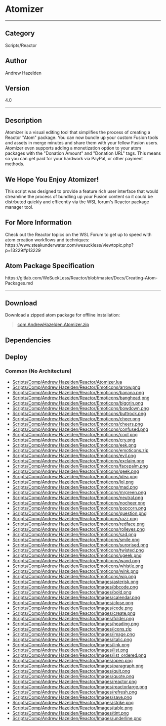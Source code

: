# Atomizer
___

## Category
Scripts/Reactor

## Author
Andrew Hazelden

## Version
4.0

___

## Description
<p>Atomizer is a visual editing tool that simplifies the process of creating a Reactor "Atom" package. You can now bundle up your custom Fusion tools and assets in merge minutes and share them with your fellow Fusion users. Atomizer even supports adding a monetization option to your atom packages with the "Donation Amount" and "Donation URL" tags. This means so you can get paid for your hardwork via PayPal, or other payment methods.</p>

<h2>We Hope You Enjoy Atomizer!</h2>

<p>This script was designed to provide a feature rich user interface that would streamline the process of bundling up your Fusion content so it could be distrbuted quickly and efficently via the WSL forum's Reactor package manager tool.</p>

<h2>For More Information</h2>
<p>Check out the Reactor topics on the WSL Forum to get up to speed with atom creation workflows and techniques:<br>
https://www.steakunderwater.com/wesuckless/viewtopic.php?p=13229#p13229</p>

<h2>Atom Package Specification</h2>
<p>https://gitlab.com/WeSuckLess/Reactor/blob/master/Docs/Creating-Atom-Packages.md</p>

___

## Download

Download a zipped atom package for offline installation:
> [com.AndrewHazelden.Atomizer.zip](https://gitlab.com/WeSuckLess/Reactor/-/archive/master/Reactor-master.zip?path=Atoms/com.AndrewHazelden.Atomizer)  

## Dependencies

## Deploy

### Common (No Architecture)

<ul>
<li><a href="https://gitlab.com/WeSuckLess/Reactor/-/blob/master/Atoms/com.AndrewHazelden.Atomizer/Scripts/Comp/Andrew Hazelden/Reactor/Atomizer.lua?ref_type=heads">Scripts/Comp/Andrew Hazelden/Reactor/Atomizer.lua</a></li>
<li><a href="https://gitlab.com/WeSuckLess/Reactor/-/blob/master/Atoms/com.AndrewHazelden.Atomizer/Scripts/Comp/Andrew Hazelden/Reactor/Emoticons/arrow.png?ref_type=heads">Scripts/Comp/Andrew Hazelden/Reactor/Emoticons/arrow.png</a></li>
<li><a href="https://gitlab.com/WeSuckLess/Reactor/-/blob/master/Atoms/com.AndrewHazelden.Atomizer/Scripts/Comp/Andrew Hazelden/Reactor/Emoticons/banana.png?ref_type=heads">Scripts/Comp/Andrew Hazelden/Reactor/Emoticons/banana.png</a></li>
<li><a href="https://gitlab.com/WeSuckLess/Reactor/-/blob/master/Atoms/com.AndrewHazelden.Atomizer/Scripts/Comp/Andrew Hazelden/Reactor/Emoticons/banghead.png?ref_type=heads">Scripts/Comp/Andrew Hazelden/Reactor/Emoticons/banghead.png</a></li>
<li><a href="https://gitlab.com/WeSuckLess/Reactor/-/blob/master/Atoms/com.AndrewHazelden.Atomizer/Scripts/Comp/Andrew Hazelden/Reactor/Emoticons/biggrin.png?ref_type=heads">Scripts/Comp/Andrew Hazelden/Reactor/Emoticons/biggrin.png</a></li>
<li><a href="https://gitlab.com/WeSuckLess/Reactor/-/blob/master/Atoms/com.AndrewHazelden.Atomizer/Scripts/Comp/Andrew Hazelden/Reactor/Emoticons/bowdown.png?ref_type=heads">Scripts/Comp/Andrew Hazelden/Reactor/Emoticons/bowdown.png</a></li>
<li><a href="https://gitlab.com/WeSuckLess/Reactor/-/blob/master/Atoms/com.AndrewHazelden.Atomizer/Scripts/Comp/Andrew Hazelden/Reactor/Emoticons/buttrock.png?ref_type=heads">Scripts/Comp/Andrew Hazelden/Reactor/Emoticons/buttrock.png</a></li>
<li><a href="https://gitlab.com/WeSuckLess/Reactor/-/blob/master/Atoms/com.AndrewHazelden.Atomizer/Scripts/Comp/Andrew Hazelden/Reactor/Emoticons/cheer.png?ref_type=heads">Scripts/Comp/Andrew Hazelden/Reactor/Emoticons/cheer.png</a></li>
<li><a href="https://gitlab.com/WeSuckLess/Reactor/-/blob/master/Atoms/com.AndrewHazelden.Atomizer/Scripts/Comp/Andrew Hazelden/Reactor/Emoticons/cheers.png?ref_type=heads">Scripts/Comp/Andrew Hazelden/Reactor/Emoticons/cheers.png</a></li>
<li><a href="https://gitlab.com/WeSuckLess/Reactor/-/blob/master/Atoms/com.AndrewHazelden.Atomizer/Scripts/Comp/Andrew Hazelden/Reactor/Emoticons/confused.png?ref_type=heads">Scripts/Comp/Andrew Hazelden/Reactor/Emoticons/confused.png</a></li>
<li><a href="https://gitlab.com/WeSuckLess/Reactor/-/blob/master/Atoms/com.AndrewHazelden.Atomizer/Scripts/Comp/Andrew Hazelden/Reactor/Emoticons/cool.png?ref_type=heads">Scripts/Comp/Andrew Hazelden/Reactor/Emoticons/cool.png</a></li>
<li><a href="https://gitlab.com/WeSuckLess/Reactor/-/blob/master/Atoms/com.AndrewHazelden.Atomizer/Scripts/Comp/Andrew Hazelden/Reactor/Emoticons/cry.png?ref_type=heads">Scripts/Comp/Andrew Hazelden/Reactor/Emoticons/cry.png</a></li>
<li><a href="https://gitlab.com/WeSuckLess/Reactor/-/blob/master/Atoms/com.AndrewHazelden.Atomizer/Scripts/Comp/Andrew Hazelden/Reactor/Emoticons/eek.png?ref_type=heads">Scripts/Comp/Andrew Hazelden/Reactor/Emoticons/eek.png</a></li>
<li><a href="https://gitlab.com/WeSuckLess/Reactor/-/blob/master/Atoms/com.AndrewHazelden.Atomizer/Scripts/Comp/Andrew Hazelden/Reactor/Emoticons/emoticons.zip?ref_type=heads">Scripts/Comp/Andrew Hazelden/Reactor/Emoticons/emoticons.zip</a></li>
<li><a href="https://gitlab.com/WeSuckLess/Reactor/-/blob/master/Atoms/com.AndrewHazelden.Atomizer/Scripts/Comp/Andrew Hazelden/Reactor/Emoticons/evil.png?ref_type=heads">Scripts/Comp/Andrew Hazelden/Reactor/Emoticons/evil.png</a></li>
<li><a href="https://gitlab.com/WeSuckLess/Reactor/-/blob/master/Atoms/com.AndrewHazelden.Atomizer/Scripts/Comp/Andrew Hazelden/Reactor/Emoticons/exclaim.png?ref_type=heads">Scripts/Comp/Andrew Hazelden/Reactor/Emoticons/exclaim.png</a></li>
<li><a href="https://gitlab.com/WeSuckLess/Reactor/-/blob/master/Atoms/com.AndrewHazelden.Atomizer/Scripts/Comp/Andrew Hazelden/Reactor/Emoticons/facepalm.png?ref_type=heads">Scripts/Comp/Andrew Hazelden/Reactor/Emoticons/facepalm.png</a></li>
<li><a href="https://gitlab.com/WeSuckLess/Reactor/-/blob/master/Atoms/com.AndrewHazelden.Atomizer/Scripts/Comp/Andrew Hazelden/Reactor/Emoticons/geek.png?ref_type=heads">Scripts/Comp/Andrew Hazelden/Reactor/Emoticons/geek.png</a></li>
<li><a href="https://gitlab.com/WeSuckLess/Reactor/-/blob/master/Atoms/com.AndrewHazelden.Atomizer/Scripts/Comp/Andrew Hazelden/Reactor/Emoticons/idea.png?ref_type=heads">Scripts/Comp/Andrew Hazelden/Reactor/Emoticons/idea.png</a></li>
<li><a href="https://gitlab.com/WeSuckLess/Reactor/-/blob/master/Atoms/com.AndrewHazelden.Atomizer/Scripts/Comp/Andrew Hazelden/Reactor/Emoticons/lol.png?ref_type=heads">Scripts/Comp/Andrew Hazelden/Reactor/Emoticons/lol.png</a></li>
<li><a href="https://gitlab.com/WeSuckLess/Reactor/-/blob/master/Atoms/com.AndrewHazelden.Atomizer/Scripts/Comp/Andrew Hazelden/Reactor/Emoticons/mad.png?ref_type=heads">Scripts/Comp/Andrew Hazelden/Reactor/Emoticons/mad.png</a></li>
<li><a href="https://gitlab.com/WeSuckLess/Reactor/-/blob/master/Atoms/com.AndrewHazelden.Atomizer/Scripts/Comp/Andrew Hazelden/Reactor/Emoticons/mrgreen.png?ref_type=heads">Scripts/Comp/Andrew Hazelden/Reactor/Emoticons/mrgreen.png</a></li>
<li><a href="https://gitlab.com/WeSuckLess/Reactor/-/blob/master/Atoms/com.AndrewHazelden.Atomizer/Scripts/Comp/Andrew Hazelden/Reactor/Emoticons/neutral.png?ref_type=heads">Scripts/Comp/Andrew Hazelden/Reactor/Emoticons/neutral.png</a></li>
<li><a href="https://gitlab.com/WeSuckLess/Reactor/-/blob/master/Atoms/com.AndrewHazelden.Atomizer/Scripts/Comp/Andrew Hazelden/Reactor/Emoticons/nocheer.png?ref_type=heads">Scripts/Comp/Andrew Hazelden/Reactor/Emoticons/nocheer.png</a></li>
<li><a href="https://gitlab.com/WeSuckLess/Reactor/-/blob/master/Atoms/com.AndrewHazelden.Atomizer/Scripts/Comp/Andrew Hazelden/Reactor/Emoticons/popcorn.png?ref_type=heads">Scripts/Comp/Andrew Hazelden/Reactor/Emoticons/popcorn.png</a></li>
<li><a href="https://gitlab.com/WeSuckLess/Reactor/-/blob/master/Atoms/com.AndrewHazelden.Atomizer/Scripts/Comp/Andrew Hazelden/Reactor/Emoticons/question.png?ref_type=heads">Scripts/Comp/Andrew Hazelden/Reactor/Emoticons/question.png</a></li>
<li><a href="https://gitlab.com/WeSuckLess/Reactor/-/blob/master/Atoms/com.AndrewHazelden.Atomizer/Scripts/Comp/Andrew Hazelden/Reactor/Emoticons/razz.png?ref_type=heads">Scripts/Comp/Andrew Hazelden/Reactor/Emoticons/razz.png</a></li>
<li><a href="https://gitlab.com/WeSuckLess/Reactor/-/blob/master/Atoms/com.AndrewHazelden.Atomizer/Scripts/Comp/Andrew Hazelden/Reactor/Emoticons/redface.png?ref_type=heads">Scripts/Comp/Andrew Hazelden/Reactor/Emoticons/redface.png</a></li>
<li><a href="https://gitlab.com/WeSuckLess/Reactor/-/blob/master/Atoms/com.AndrewHazelden.Atomizer/Scripts/Comp/Andrew Hazelden/Reactor/Emoticons/rolleyes.png?ref_type=heads">Scripts/Comp/Andrew Hazelden/Reactor/Emoticons/rolleyes.png</a></li>
<li><a href="https://gitlab.com/WeSuckLess/Reactor/-/blob/master/Atoms/com.AndrewHazelden.Atomizer/Scripts/Comp/Andrew Hazelden/Reactor/Emoticons/sad.png?ref_type=heads">Scripts/Comp/Andrew Hazelden/Reactor/Emoticons/sad.png</a></li>
<li><a href="https://gitlab.com/WeSuckLess/Reactor/-/blob/master/Atoms/com.AndrewHazelden.Atomizer/Scripts/Comp/Andrew Hazelden/Reactor/Emoticons/smile.png?ref_type=heads">Scripts/Comp/Andrew Hazelden/Reactor/Emoticons/smile.png</a></li>
<li><a href="https://gitlab.com/WeSuckLess/Reactor/-/blob/master/Atoms/com.AndrewHazelden.Atomizer/Scripts/Comp/Andrew Hazelden/Reactor/Emoticons/surprised.png?ref_type=heads">Scripts/Comp/Andrew Hazelden/Reactor/Emoticons/surprised.png</a></li>
<li><a href="https://gitlab.com/WeSuckLess/Reactor/-/blob/master/Atoms/com.AndrewHazelden.Atomizer/Scripts/Comp/Andrew Hazelden/Reactor/Emoticons/twisted.png?ref_type=heads">Scripts/Comp/Andrew Hazelden/Reactor/Emoticons/twisted.png</a></li>
<li><a href="https://gitlab.com/WeSuckLess/Reactor/-/blob/master/Atoms/com.AndrewHazelden.Atomizer/Scripts/Comp/Andrew Hazelden/Reactor/Emoticons/ugeek.png?ref_type=heads">Scripts/Comp/Andrew Hazelden/Reactor/Emoticons/ugeek.png</a></li>
<li><a href="https://gitlab.com/WeSuckLess/Reactor/-/blob/master/Atoms/com.AndrewHazelden.Atomizer/Scripts/Comp/Andrew Hazelden/Reactor/Emoticons/wand.png?ref_type=heads">Scripts/Comp/Andrew Hazelden/Reactor/Emoticons/wand.png</a></li>
<li><a href="https://gitlab.com/WeSuckLess/Reactor/-/blob/master/Atoms/com.AndrewHazelden.Atomizer/Scripts/Comp/Andrew Hazelden/Reactor/Emoticons/whistle.png?ref_type=heads">Scripts/Comp/Andrew Hazelden/Reactor/Emoticons/whistle.png</a></li>
<li><a href="https://gitlab.com/WeSuckLess/Reactor/-/blob/master/Atoms/com.AndrewHazelden.Atomizer/Scripts/Comp/Andrew Hazelden/Reactor/Emoticons/wink.png?ref_type=heads">Scripts/Comp/Andrew Hazelden/Reactor/Emoticons/wink.png</a></li>
<li><a href="https://gitlab.com/WeSuckLess/Reactor/-/blob/master/Atoms/com.AndrewHazelden.Atomizer/Scripts/Comp/Andrew Hazelden/Reactor/Emoticons/wip.png?ref_type=heads">Scripts/Comp/Andrew Hazelden/Reactor/Emoticons/wip.png</a></li>
<li><a href="https://gitlab.com/WeSuckLess/Reactor/-/blob/master/Atoms/com.AndrewHazelden.Atomizer/Scripts/Comp/Andrew Hazelden/Reactor/Images/asterisk.png?ref_type=heads">Scripts/Comp/Andrew Hazelden/Reactor/Images/asterisk.png</a></li>
<li><a href="https://gitlab.com/WeSuckLess/Reactor/-/blob/master/Atoms/com.AndrewHazelden.Atomizer/Scripts/Comp/Andrew Hazelden/Reactor/Images/bbcode.png?ref_type=heads">Scripts/Comp/Andrew Hazelden/Reactor/Images/bbcode.png</a></li>
<li><a href="https://gitlab.com/WeSuckLess/Reactor/-/blob/master/Atoms/com.AndrewHazelden.Atomizer/Scripts/Comp/Andrew Hazelden/Reactor/Images/bold.png?ref_type=heads">Scripts/Comp/Andrew Hazelden/Reactor/Images/bold.png</a></li>
<li><a href="https://gitlab.com/WeSuckLess/Reactor/-/blob/master/Atoms/com.AndrewHazelden.Atomizer/Scripts/Comp/Andrew Hazelden/Reactor/Images/calendar.png?ref_type=heads">Scripts/Comp/Andrew Hazelden/Reactor/Images/calendar.png</a></li>
<li><a href="https://gitlab.com/WeSuckLess/Reactor/-/blob/master/Atoms/com.AndrewHazelden.Atomizer/Scripts/Comp/Andrew Hazelden/Reactor/Images/close.png?ref_type=heads">Scripts/Comp/Andrew Hazelden/Reactor/Images/close.png</a></li>
<li><a href="https://gitlab.com/WeSuckLess/Reactor/-/blob/master/Atoms/com.AndrewHazelden.Atomizer/Scripts/Comp/Andrew Hazelden/Reactor/Images/code.png?ref_type=heads">Scripts/Comp/Andrew Hazelden/Reactor/Images/code.png</a></li>
<li><a href="https://gitlab.com/WeSuckLess/Reactor/-/blob/master/Atoms/com.AndrewHazelden.Atomizer/Scripts/Comp/Andrew Hazelden/Reactor/Images/create.png?ref_type=heads">Scripts/Comp/Andrew Hazelden/Reactor/Images/create.png</a></li>
<li><a href="https://gitlab.com/WeSuckLess/Reactor/-/blob/master/Atoms/com.AndrewHazelden.Atomizer/Scripts/Comp/Andrew Hazelden/Reactor/Images/folder.png?ref_type=heads">Scripts/Comp/Andrew Hazelden/Reactor/Images/folder.png</a></li>
<li><a href="https://gitlab.com/WeSuckLess/Reactor/-/blob/master/Atoms/com.AndrewHazelden.Atomizer/Scripts/Comp/Andrew Hazelden/Reactor/Images/heading.png?ref_type=heads">Scripts/Comp/Andrew Hazelden/Reactor/Images/heading.png</a></li>
<li><a href="https://gitlab.com/WeSuckLess/Reactor/-/blob/master/Atoms/com.AndrewHazelden.Atomizer/Scripts/Comp/Andrew Hazelden/Reactor/Images/icons.zip?ref_type=heads">Scripts/Comp/Andrew Hazelden/Reactor/Images/icons.zip</a></li>
<li><a href="https://gitlab.com/WeSuckLess/Reactor/-/blob/master/Atoms/com.AndrewHazelden.Atomizer/Scripts/Comp/Andrew Hazelden/Reactor/Images/image.png?ref_type=heads">Scripts/Comp/Andrew Hazelden/Reactor/Images/image.png</a></li>
<li><a href="https://gitlab.com/WeSuckLess/Reactor/-/blob/master/Atoms/com.AndrewHazelden.Atomizer/Scripts/Comp/Andrew Hazelden/Reactor/Images/italic.png?ref_type=heads">Scripts/Comp/Andrew Hazelden/Reactor/Images/italic.png</a></li>
<li><a href="https://gitlab.com/WeSuckLess/Reactor/-/blob/master/Atoms/com.AndrewHazelden.Atomizer/Scripts/Comp/Andrew Hazelden/Reactor/Images/link.png?ref_type=heads">Scripts/Comp/Andrew Hazelden/Reactor/Images/link.png</a></li>
<li><a href="https://gitlab.com/WeSuckLess/Reactor/-/blob/master/Atoms/com.AndrewHazelden.Atomizer/Scripts/Comp/Andrew Hazelden/Reactor/Images/list.png?ref_type=heads">Scripts/Comp/Andrew Hazelden/Reactor/Images/list.png</a></li>
<li><a href="https://gitlab.com/WeSuckLess/Reactor/-/blob/master/Atoms/com.AndrewHazelden.Atomizer/Scripts/Comp/Andrew Hazelden/Reactor/Images/list_ordered.png?ref_type=heads">Scripts/Comp/Andrew Hazelden/Reactor/Images/list_ordered.png</a></li>
<li><a href="https://gitlab.com/WeSuckLess/Reactor/-/blob/master/Atoms/com.AndrewHazelden.Atomizer/Scripts/Comp/Andrew Hazelden/Reactor/Images/open.png?ref_type=heads">Scripts/Comp/Andrew Hazelden/Reactor/Images/open.png</a></li>
<li><a href="https://gitlab.com/WeSuckLess/Reactor/-/blob/master/Atoms/com.AndrewHazelden.Atomizer/Scripts/Comp/Andrew Hazelden/Reactor/Images/paragraph.png?ref_type=heads">Scripts/Comp/Andrew Hazelden/Reactor/Images/paragraph.png</a></li>
<li><a href="https://gitlab.com/WeSuckLess/Reactor/-/blob/master/Atoms/com.AndrewHazelden.Atomizer/Scripts/Comp/Andrew Hazelden/Reactor/Images/quit.png?ref_type=heads">Scripts/Comp/Andrew Hazelden/Reactor/Images/quit.png</a></li>
<li><a href="https://gitlab.com/WeSuckLess/Reactor/-/blob/master/Atoms/com.AndrewHazelden.Atomizer/Scripts/Comp/Andrew Hazelden/Reactor/Images/quote.png?ref_type=heads">Scripts/Comp/Andrew Hazelden/Reactor/Images/quote.png</a></li>
<li><a href="https://gitlab.com/WeSuckLess/Reactor/-/blob/master/Atoms/com.AndrewHazelden.Atomizer/Scripts/Comp/Andrew Hazelden/Reactor/Images/reactor.png?ref_type=heads">Scripts/Comp/Andrew Hazelden/Reactor/Images/reactor.png</a></li>
<li><a href="https://gitlab.com/WeSuckLess/Reactor/-/blob/master/Atoms/com.AndrewHazelden.Atomizer/Scripts/Comp/Andrew Hazelden/Reactor/Images/reactorlarge.png?ref_type=heads">Scripts/Comp/Andrew Hazelden/Reactor/Images/reactorlarge.png</a></li>
<li><a href="https://gitlab.com/WeSuckLess/Reactor/-/blob/master/Atoms/com.AndrewHazelden.Atomizer/Scripts/Comp/Andrew Hazelden/Reactor/Images/refresh.png?ref_type=heads">Scripts/Comp/Andrew Hazelden/Reactor/Images/refresh.png</a></li>
<li><a href="https://gitlab.com/WeSuckLess/Reactor/-/blob/master/Atoms/com.AndrewHazelden.Atomizer/Scripts/Comp/Andrew Hazelden/Reactor/Images/save.png?ref_type=heads">Scripts/Comp/Andrew Hazelden/Reactor/Images/save.png</a></li>
<li><a href="https://gitlab.com/WeSuckLess/Reactor/-/blob/master/Atoms/com.AndrewHazelden.Atomizer/Scripts/Comp/Andrew Hazelden/Reactor/Images/strike.png?ref_type=heads">Scripts/Comp/Andrew Hazelden/Reactor/Images/strike.png</a></li>
<li><a href="https://gitlab.com/WeSuckLess/Reactor/-/blob/master/Atoms/com.AndrewHazelden.Atomizer/Scripts/Comp/Andrew Hazelden/Reactor/Images/table.png?ref_type=heads">Scripts/Comp/Andrew Hazelden/Reactor/Images/table.png</a></li>
<li><a href="https://gitlab.com/WeSuckLess/Reactor/-/blob/master/Atoms/com.AndrewHazelden.Atomizer/Scripts/Comp/Andrew Hazelden/Reactor/Images/tint.png?ref_type=heads">Scripts/Comp/Andrew Hazelden/Reactor/Images/tint.png</a></li>
<li><a href="https://gitlab.com/WeSuckLess/Reactor/-/blob/master/Atoms/com.AndrewHazelden.Atomizer/Scripts/Comp/Andrew Hazelden/Reactor/Images/underline.png?ref_type=heads">Scripts/Comp/Andrew Hazelden/Reactor/Images/underline.png</a></li>
</ul>
